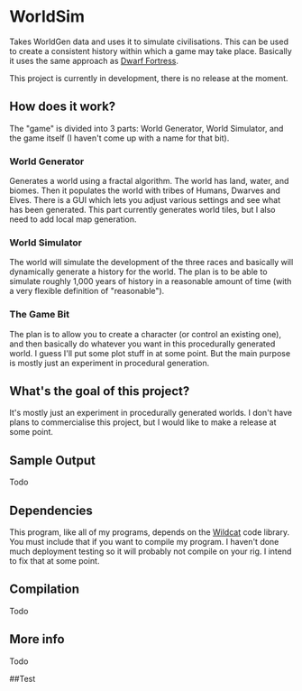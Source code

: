 # WorldSim
Takes WorldGen data and uses it to simulate civilisations. This can be used to create a consistent history within which a game may take place. Basically it uses the same approach as [Dwarf Fortress](http://www.bay12games.com/dwarves/).

This project is currently in development, there is no release at the moment.

## How does it work?

The "game" is divided into 3 parts: World Generator, World Simulator, and the game itself (I haven't come up with a name for that bit).

### World Generator

Generates a world using a fractal algorithm. The world has land, water, and biomes. Then it populates the world with tribes of Humans, Dwarves and Elves. There is a GUI which lets you adjust various settings and see what has been generated. This part currently generates world tiles, but I also need to add local map generation.

### World Simulator

The world will simulate the development of the three races and basically will dynamically generate a history for the world. The plan is to be able to simulate roughly 1,000 years of history in a reasonable amount of time (with a very flexible definition of "reasonable").

### The Game Bit

The plan is to allow you to create a character (or control an existing one), and then basically do whatever you want in this procedurally generated world. I guess I'll put some plot stuff in at some point. But the main purpose is mostly just an experiment in procedural generation.

## What's the goal of this project?

It's mostly just an experiment in procedurally generated worlds. I don't have plans to commercialise this project, but I would like to make a release at some point.

## Sample Output

Todo

## Dependencies

This program, like all of my programs, depends on the [Wildcat](https://github.com/RyanBabij/Wildcat) code library. You must include that if you want to compile my program. I haven't done much deployment testing so it will probably not compile on your rig. I intend to fix that at some point.

## Compilation

Todo

## More info

Todo

##Test